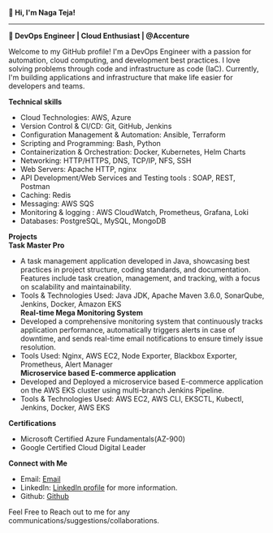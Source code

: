 **👋 Hi, I'm Naga Teja!**
**********************************************************************************************************************************************************************************************************************
**🚀 DevOps Engineer | Cloud Enthusiast | @Accenture**

Welcome to my GitHub profile! I'm a DevOps Engineer with a passion for automation, cloud computing, and development best practices. I love solving problems through code and infrastructure as code (IaC). Currently, I'm building applications and infrastructure that make life easier for developers and teams.

**Technical skills**
 * Cloud Technologies: AWS, Azure
 * Version Control & CI/CD: Git, GitHub, Jenkins
 * Configuration Management & Automation: Ansible, Terraform
 * Scripting and Programming: Bash, Python
 * Containerization & Orchestration: Docker, Kubernetes, Helm Charts
 * Networking: HTTP/HTTPS, DNS, TCP/IP, NFS, SSH
 * Web Servers: Apache HTTP, nginx
 * API Development/Web Services and Testing tools : SOAP, REST, Postman
 * Caching: Redis
 * Messaging: AWS SQS
 * Monitoring & logging : AWS CloudWatch, Prometheus, Grafana, Loki
 * Databases: PostgreSQL, MySQL, MongoDB

**Projects**<br>
**Task Master Pro**
* A task management application developed in Java, showcasing best practices in project structure, coding standards, and documentation. Features include task creation, management, and tracking, with a focus on 
   scalability and maintainability.
* Tools & Technologies Used: Java JDK, Apache Maven 3.6.0, SonarQube, Jenkins, Docker, Amazon EKS<br>
**Real-time Mega Monitoring System**
* Developed a comprehensive monitoring system that continuously tracks application performance, automatically triggers alerts in case of downtime, and sends real-time email notifications to ensure timely issue resolution.
* Tools Used: Nginx, AWS EC2, Node Exporter, Blackbox Exporter, Prometheus, Alert Manager<br> 
**Microservice based E-commerce application**
* Developed and Deployed a microservice based E-commerce application on the AWS EKS cluster using multi-branch Jenkins Pipeline.
* Tools & Technologies Used: AWS EC2, AWS CLI, EKSCTL, Kubectl, Jenkins, Docker, AWS EKS

**Certifications**
   * Microsoft Certified Azure Fundamentals(AZ-900)
   * Google Certified Cloud Digital Leader

**Connect with Me**
   * Email: [Email](jettinagateja939@gmail.com)
   * LinkedIn: [LinkedIn profile](https://www.linkedin.com/in/naga-teja-jetti/) for more information.
   * Github: [Github](https://github.com/jettinagateja)

 Feel Free to Reach out to me for any communications/suggestions/collaborations.
